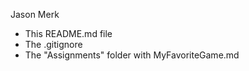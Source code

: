 Jason Merk

* This README.md file
* The .gitignore
* The "Assignments" folder with MyFavoriteGame.md